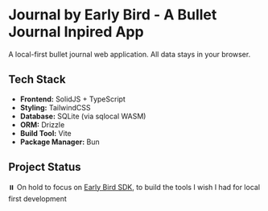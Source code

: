 # Journal by Early Bird - A Bullet Journal Inpired App

A local-first bullet journal web application. All data stays in your browser.

## Tech Stack

- **Frontend:** SolidJS + TypeScript
- **Styling:** TailwindCSS
- **Database:** SQLite (via sqlocal WASM)
- **ORM:** Drizzle
- **Build Tool:** Vite
- **Package Manager:** Bun

## Project Status

⏸️ On hold to focus on [Early Bird SDK](https://github.com/nickrmurphy/earlybird-sdk), to build the tools I wish I had for local first development

